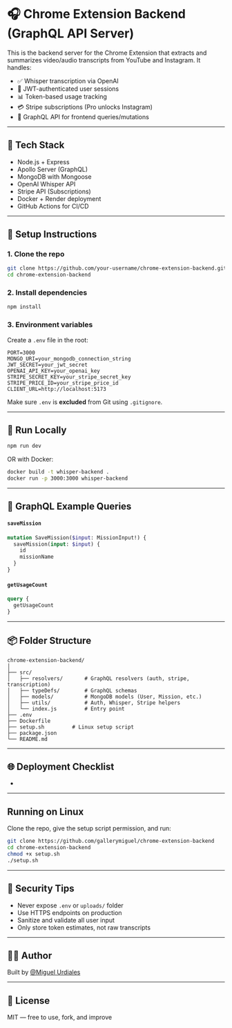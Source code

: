 # 🎧 Chrome Extension Backend (GraphQL API Server)

This is the backend server for the Chrome Extension that extracts and summarizes video/audio transcripts from YouTube and Instagram. It handles:

- ✅ Whisper transcription via OpenAI
- 🔐 JWT-authenticated user sessions
- 📊 Token-based usage tracking
- 💳 Stripe subscriptions (Pro unlocks Instagram)
- 🧠 GraphQL API for frontend queries/mutations

---

## 🧪 Tech Stack

- Node.js + Express
- Apollo Server (GraphQL)
- MongoDB with Mongoose
- OpenAI Whisper API
- Stripe API (Subscriptions)
- Docker + Render deployment
- GitHub Actions for CI/CD

---

## 🔧 Setup Instructions

### 1. Clone the repo

```bash
git clone https://github.com/your-username/chrome-extension-backend.git
cd chrome-extension-backend
```

### 2. Install dependencies

```bash
npm install
```

### 3. Environment variables

Create a `.env` file in the root:

```env
PORT=3000
MONGO_URI=your_mongodb_connection_string
JWT_SECRET=your_jwt_secret
OPENAI_API_KEY=your_openai_key
STRIPE_SECRET_KEY=your_stripe_secret_key
STRIPE_PRICE_ID=your_stripe_price_id
CLIENT_URL=http://localhost:5173
```

Make sure `.env` is **excluded** from Git using `.gitignore`.

---

## 🧪 Run Locally

```bash
npm run dev
```

OR with Docker:

```bash
docker build -t whisper-backend .
docker run -p 3000:3000 whisper-backend
```

---

## 🧪 GraphQL Example Queries

#### `saveMission`

```graphql
mutation SaveMission($input: MissionInput!) {
  saveMission(input: $input) {
    id
    missionName
  }
}
```

#### `getUsageCount`

```graphql
query {
  getUsageCount
}
```

---

## 📦 Folder Structure

```
chrome-extension-backend/
│
├── src/
│   ├── resolvers/       # GraphQL resolvers (auth, stripe, transcription)
│   ├── typeDefs/        # GraphQL schemas
│   ├── models/          # MongoDB models (User, Mission, etc.)
│   ├── utils/           # Auth, Whisper, Stripe helpers
│   └── index.js         # Entry point
├── .env
├── Dockerfile
├── setup.sh         # Linux setup script
├── package.json
└── README.md
```

---

## 🌐 Deployment Checklist

-

---

## Running on Linux

Clone the repo, give the setup script permission, and run:

```bash
git clone https://github.com/gallerymiguel/chrome-extension-backend
cd chrome-extension-backend
chmod +x setup.sh
./setup.sh
```

---

## 🔐 Security Tips

- Never expose `.env` or `uploads/` folder
- Use HTTPS endpoints on production
- Sanitize and validate all user input
- Only store token estimates, not raw transcripts

---

## 👨‍💻 Author

Built by [@Miguel Urdiales](https://github.com/gallerymiguel)

---

## 🧼 License

MIT — free to use, fork, and improve

